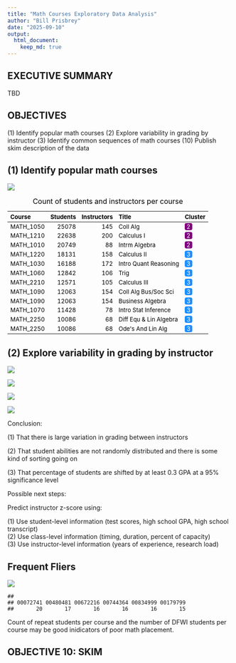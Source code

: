 ```yaml
---
title: "Math Courses Exploratory Data Analysis"
author: "Bill Prisbrey"
date: "2025-09-10"
output:
  html_document:
    keep_md: true
---
```
















## EXECUTIVE SUMMARY

TBD

## OBJECTIVES   

  (1)  Identify popular math courses
  (2)  Explore variability in grading by instructor
  (3)  Identify common sequences of math courses
  (10) Publish skim description of the data    


## (1) Identify popular math courses

![](Math-Courses-Exploratory-Data-Analysis_files/figure-html/unnamed-chunk-4-1.png)<!-- --><table class="table table-striped table-hover table-condensed" style="font-size: 13px; color: black; width: auto !important; margin-left: auto; margin-right: auto;">
<caption style="font-size: initial !important;">Count of students and instructors per course</caption>
 <thead>
  <tr>
   <th style="text-align:left;"> Course </th>
   <th style="text-align:right;"> Students </th>
   <th style="text-align:right;"> Instructors </th>
   <th style="text-align:left;"> Title </th>
   <th style="text-align:left;"> Cluster </th>
  </tr>
 </thead>
<tbody>
  <tr>
   <td style="text-align:left;"> MATH_1050 </td>
   <td style="text-align:right;"> 25078 </td>
   <td style="text-align:right;"> 145 </td>
   <td style="text-align:left;"> Coll Alg </td>
   <td style="text-align:left;"> <span style="     color: white !important;border-radius: 4px; padding-right: 4px; padding-left: 4px; background-color: purple !important;">2</span> </td>
  </tr>
  <tr>
   <td style="text-align:left;"> MATH_1210 </td>
   <td style="text-align:right;"> 22638 </td>
   <td style="text-align:right;"> 200 </td>
   <td style="text-align:left;"> Calculus I </td>
   <td style="text-align:left;"> <span style="     color: white !important;border-radius: 4px; padding-right: 4px; padding-left: 4px; background-color: purple !important;">2</span> </td>
  </tr>
  <tr>
   <td style="text-align:left;"> MATH_1010 </td>
   <td style="text-align:right;"> 20749 </td>
   <td style="text-align:right;"> 88 </td>
   <td style="text-align:left;"> Intrm Algebra </td>
   <td style="text-align:left;"> <span style="     color: white !important;border-radius: 4px; padding-right: 4px; padding-left: 4px; background-color: purple !important;">2</span> </td>
  </tr>
  <tr>
   <td style="text-align:left;"> MATH_1220 </td>
   <td style="text-align:right;"> 18131 </td>
   <td style="text-align:right;"> 158 </td>
   <td style="text-align:left;"> Calculus II </td>
   <td style="text-align:left;"> <span style="     color: white !important;border-radius: 4px; padding-right: 4px; padding-left: 4px; background-color: dodgerblue !important;">3</span> </td>
  </tr>
  <tr>
   <td style="text-align:left;"> MATH_1030 </td>
   <td style="text-align:right;"> 16188 </td>
   <td style="text-align:right;"> 172 </td>
   <td style="text-align:left;"> Intro Quant Reasoning </td>
   <td style="text-align:left;"> <span style="     color: white !important;border-radius: 4px; padding-right: 4px; padding-left: 4px; background-color: dodgerblue !important;">3</span> </td>
  </tr>
  <tr>
   <td style="text-align:left;"> MATH_1060 </td>
   <td style="text-align:right;"> 12842 </td>
   <td style="text-align:right;"> 106 </td>
   <td style="text-align:left;"> Trig </td>
   <td style="text-align:left;"> <span style="     color: white !important;border-radius: 4px; padding-right: 4px; padding-left: 4px; background-color: dodgerblue !important;">3</span> </td>
  </tr>
  <tr>
   <td style="text-align:left;"> MATH_2210 </td>
   <td style="text-align:right;"> 12571 </td>
   <td style="text-align:right;"> 105 </td>
   <td style="text-align:left;"> Calculus III </td>
   <td style="text-align:left;"> <span style="     color: white !important;border-radius: 4px; padding-right: 4px; padding-left: 4px; background-color: dodgerblue !important;">3</span> </td>
  </tr>
  <tr>
   <td style="text-align:left;"> MATH_1090 </td>
   <td style="text-align:right;"> 12063 </td>
   <td style="text-align:right;"> 154 </td>
   <td style="text-align:left;"> Coll Alg Bus/Soc Sci </td>
   <td style="text-align:left;"> <span style="     color: white !important;border-radius: 4px; padding-right: 4px; padding-left: 4px; background-color: dodgerblue !important;">3</span> </td>
  </tr>
  <tr>
   <td style="text-align:left;"> MATH_1090 </td>
   <td style="text-align:right;"> 12063 </td>
   <td style="text-align:right;"> 154 </td>
   <td style="text-align:left;"> Business Algebra </td>
   <td style="text-align:left;"> <span style="     color: white !important;border-radius: 4px; padding-right: 4px; padding-left: 4px; background-color: dodgerblue !important;">3</span> </td>
  </tr>
  <tr>
   <td style="text-align:left;"> MATH_1070 </td>
   <td style="text-align:right;"> 11428 </td>
   <td style="text-align:right;"> 78 </td>
   <td style="text-align:left;"> Intro Stat Inference </td>
   <td style="text-align:left;"> <span style="     color: white !important;border-radius: 4px; padding-right: 4px; padding-left: 4px; background-color: dodgerblue !important;">3</span> </td>
  </tr>
  <tr>
   <td style="text-align:left;"> MATH_2250 </td>
   <td style="text-align:right;"> 10086 </td>
   <td style="text-align:right;"> 68 </td>
   <td style="text-align:left;"> Diff Equ &amp; Lin Algebra </td>
   <td style="text-align:left;"> <span style="     color: white !important;border-radius: 4px; padding-right: 4px; padding-left: 4px; background-color: dodgerblue !important;">3</span> </td>
  </tr>
  <tr>
   <td style="text-align:left;"> MATH_2250 </td>
   <td style="text-align:right;"> 10086 </td>
   <td style="text-align:right;"> 68 </td>
   <td style="text-align:left;"> Ode's And Lin Alg </td>
   <td style="text-align:left;"> <span style="     color: white !important;border-radius: 4px; padding-right: 4px; padding-left: 4px; background-color: dodgerblue !important;">3</span> </td>
  </tr>
</tbody>
</table>

## (2) Explore variability in grading by instructor






![](Math-Courses-Exploratory-Data-Analysis_files/figure-html/unnamed-chunk-7-1.png)<!-- -->





![](Math-Courses-Exploratory-Data-Analysis_files/figure-html/unnamed-chunk-9-1.png)<!-- -->







![](Math-Courses-Exploratory-Data-Analysis_files/figure-html/unnamed-chunk-11-1.png)<!-- -->




![](Math-Courses-Exploratory-Data-Analysis_files/figure-html/unnamed-chunk-12-1.png)<!-- -->





Conclusion:  

  (1) That there is large variation in grading between instructors    
  
  (2) That student abilities are not randomly distributed and there is some kind of sorting going on    
  
  (3) That  percentage of students are shifted by at least 0.3 GPA at a 95% significance level


Possible next steps:    

Predict instructor z-score using:   

  (1) Use student-level information (test scores, high school GPA, high school transcript)    
  (2) Use class-level information (timing, duration, percent of capacity)   
  (3) Use instructor-level information (years of experience, research load)     


## Frequent Fliers

![](Math-Courses-Exploratory-Data-Analysis_files/figure-html/unnamed-chunk-14-1.png)<!-- -->

```
## 
## 00072741 00480481 00672216 00744364 00834999 00179799 
##       20       17       16       16       16       15
```

Count of repeat students per course and the number of DFWI students per course may be good inidicators of poor math placement.    








  
## OBJECTIVE 10: SKIM




